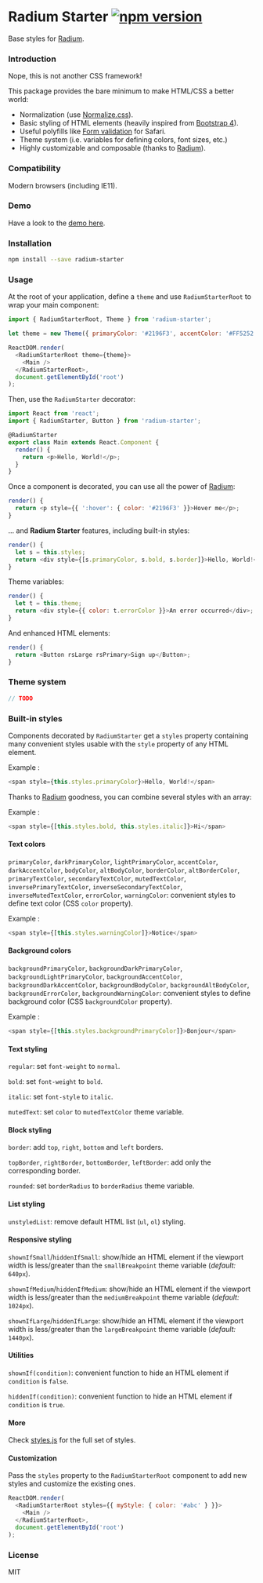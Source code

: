 # Radium Starter  [![npm version](https://img.shields.io/npm/v/radium-starter.svg)](https://www.npmjs.com/package/radium-starter)

Base styles for [Radium](http://stack.formidable.com/radium/).

<!-- contentBegin -->
### Introduction

Nope, this is not another CSS framework!

This package provides the bare minimum to make HTML/CSS a better world:

- Normalization (use [Normalize.css](https://necolas.github.io/normalize.css/)).
- Basic styling of HTML elements (heavily inspired from [Bootstrap 4](http://getbootstrap.com/)).
- Useful polyfills like [Form validation](https://developer.mozilla.org/en-US/docs/Web/Guide/HTML/Forms/Data_form_validation) for Safari.
- Theme system (i.e. variables for defining colors, font sizes, etc.)
- Highly customizable and composable (thanks to [Radium](http://stack.formidable.com/radium/)).

### Compatibility

Modern browsers (including IE11).

### Demo

Have a look to the [demo here](http://mvila.github.io/radium-starter/).

### Installation

```bash
npm install --save radium-starter
```

### Usage

At the root of your application, define a `theme` and use `RadiumStarterRoot` to wrap your main component:

```javascript
import { RadiumStarterRoot, Theme } from 'radium-starter';

let theme = new Theme({ primaryColor: '#2196F3', accentColor: '#FF5252' });

ReactDOM.render(
  <RadiumStarterRoot theme={theme}>
    <Main />
  </RadiumStarterRoot>,
  document.getElementById('root')
);
```

Then, use the `RadiumStarter` decorator:

```javascript
import React from 'react';
import { RadiumStarter, Button } from 'radium-starter';

@RadiumStarter
export class Main extends React.Component {
  render() {
    return <p>Hello, World!</p>;
  }
}
```

Once a component is decorated, you can use all the power of [Radium](http://stack.formidable.com/radium/):

```javascript
render() {
  return <p style={{ ':hover': { color: '#2196F3' }}>Hover me</p>;
}
```

... and **Radium Starter** features, including built-in styles:

```javascript
render() {
  let s = this.styles;
  return <div style={[s.primaryColor, s.bold, s.border]}>Hello, World!</div>;
}
```

Theme variables:

```javascript
render() {
  let t = this.theme;
  return <div style={{ color: t.errorColor }}>An error occurred</div>;
}
```

And enhanced HTML elements:

```javascript
render() {
  return <Button rsLarge rsPrimary>Sign up</Button>;
}
```

### Theme system

```javascript
// TODO
```

### Built-in styles

Components decorated by `RadiumStarter` get a `styles` property containing many convenient styles usable with the `style` property of any HTML element.

Example :

```javascript
<span style={this.styles.primaryColor}>Hello, World!</span>
```

Thanks to [Radium](http://stack.formidable.com/radium/) goodness, you can combine several styles with an array:

Example :

```javascript
<span style={[this.styles.bold, this.styles.italic]}>Hi</span>
```

#### Text colors

`primaryColor`, `darkPrimaryColor`, `lightPrimaryColor`, `accentColor`, `darkAccentColor`, `bodyColor`, `altBodyColor`, `borderColor`, `altBorderColor`, `primaryTextColor`, `secondaryTextColor`, `mutedTextColor`, `inversePrimaryTextColor`, `inverseSecondaryTextColor`, `inverseMutedTextColor`, `errorColor`, `warningColor`: convenient styles to define text color (CSS `color` property).

Example :

```javascript
<span style={[this.styles.warningColor]}>Notice</span>
```

#### Background colors

`backgroundPrimaryColor`, `backgroundDarkPrimaryColor`, `backgroundLightPrimaryColor`, `backgroundAccentColor`, `backgroundDarkAccentColor`, `backgroundBodyColor`, `backgroundAltBodyColor`, `backgroundErrorColor`, `backgroundWarningColor`: convenient styles to define background color (CSS `backgroundColor` property).

Example :

```javascript
<span style={[this.styles.backgroundPrimaryColor]}>Bonjour</span>
```

#### Text styling

`regular`: set `font-weight` to `normal`.

`bold`: set `font-weight` to `bold`.

`italic`: set `font-style` to `italic`.

`mutedText`: set `color` to `mutedTextColor` theme variable.

#### Block styling

`border`: add `top`, `right`, `bottom` and `left` borders.

`topBorder`, `rightBorder`, `bottomBorder`, `leftBorder`: add only the corresponding border.

`rounded`: set `borderRadius` to `borderRadius` theme variable.

#### List styling

`unstyledList`: remove default HTML list (`ul`, `ol`) styling.


#### Responsive styling

`shownIfSmall`/`hiddenIfSmall`: show/hide an HTML element if the viewport width is less/greater than the `smallBreakpoint` theme variable (*default:* `640px`).

`shownIfMedium`/`hiddenIfMedium`: show/hide an HTML element if the viewport width is less/greater than the `mediumBreakpoint` theme variable (*default:* `1024px`).

`shownIfLarge`/`hiddenIfLarge`: show/hide an HTML element if the viewport width is less/greater than the `largeBreakpoint` theme variable (*default:* `1440px`).

#### Utilities

`shownIf(condition)`: convenient function to hide an HTML element if `condition` is `false`.

`hiddenIf(condition)`: convenient function to hide an HTML element if `condition` is `true`.

#### More

Check [styles.js](https://github.com/mvila/radium-starter/blob/master/src/styles.js) for the full set of styles.

#### Customization

Pass the `styles` property to the `RadiumStarterRoot` component to add new styles and customize the existing ones.

```javascript
ReactDOM.render(
  <RadiumStarterRoot styles={{ myStyle: { color: '#abc' } }}>
    <Main />
  </RadiumStarterRoot>,
  document.getElementById('root')
);
```

### License

MIT
<!-- contentEnd -->
